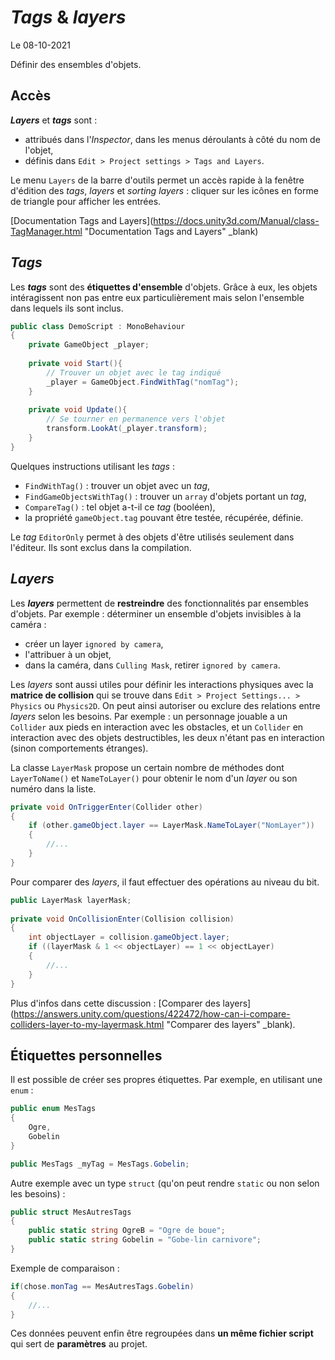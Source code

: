 # *Tags* & *layers*

Le 08-10-2021

Définir des ensembles d'objets.

## Accès

***Layers*** et ***tags*** sont :
- attribués dans l'*Inspector*, dans les menus déroulants à côté du nom de l'objet,
- définis dans `Edit > Project settings > Tags and Layers`.

Le menu `Layers` de la barre d'outils permet un accès rapide à la fenêtre d'édition des *tags*, *layers* et *sorting layers* : cliquer sur les icônes en forme de triangle pour afficher les entrées.

[Documentation Tags and Layers](https://docs.unity3d.com/Manual/class-TagManager.html "Documentation Tags and Layers" _blank)

## *Tags*

Les ***tags*** sont des **étiquettes d'ensemble** d'objets. Grâce à eux, les objets intéragissent non pas entre eux particulièrement mais selon l'ensemble dans lequels ils sont inclus.

```C#
public class DemoScript : MonoBehaviour
{
	private GameObject _player;
	
	private void Start(){
		// Trouver un objet avec le tag indiqué
		_player = GameObject.FindWithTag("nomTag");
	}
	
	private void Update(){
		// Se tourner en permanence vers l'objet
		transform.LookAt(_player.transform);
	}
}
```

Quelques instructions utilisant les *tags* : 
- `FindWithTag()` : trouver un objet avec un *tag*,
- `FindGameObjectsWithTag()` : trouver un `array` d'objets portant un *tag*,
- `CompareTag()` : tel objet a-t-il ce *tag* (booléen),
- la propriété `gameObject.tag` pouvant être testée, récupérée, définie.

Le *tag* `EditorOnly` permet à des objets d'être utilisés seulement dans l'éditeur. Ils sont exclus dans la compilation.

## *Layers*

Les ***layers*** permettent de **restreindre** des fonctionnalités par ensembles d'objets. Par exemple : déterminer un ensemble d'objets invisibles à la caméra : 
- créer un layer `ignored by camera`,
- l'attribuer à un objet,
- dans la caméra, dans `Culling Mask`, retirer `ignored by camera`.

Les *layers* sont aussi utiles pour définir les interactions physiques avec la **matrice de collision** qui se trouve dans `Edit > Project Settings... > Physics` ou `Physics2D`. On peut ainsi autoriser ou exclure des relations entre *layers* selon les besoins. Par exemple : un personnage jouable a un `Collider` aux pieds en interaction avec les obstacles, et un `Collider` en interaction avec des objets destructibles, les deux n'étant pas en interaction (sinon comportements étranges).

La classe `LayerMask` propose un certain nombre de méthodes dont `LayerToName()` et `NameToLayer()` pour obtenir le nom d'un *layer* ou son numéro dans la liste.
```C#
private void OnTriggerEnter(Collider other)
{
	if (other.gameObject.layer == LayerMask.NameToLayer("NomLayer"))
	{
		//...
	}
}
```

Pour comparer des *layers*, il faut effectuer des opérations au niveau du bit.
```C#
public LayerMask layerMask;
 
private void OnCollisionEnter(Collision collision)
{
	int objectLayer = collision.gameObject.layer;
	if ((layerMask & 1 << objectLayer) == 1 << objectLayer)
	{
		//...
	}
}
```

Plus d'infos dans cette discussion : [Comparer des layers](https://answers.unity.com/questions/422472/how-can-i-compare-colliders-layer-to-my-layermask.html "Comparer des layers" _blank).

## Étiquettes personnelles

Il est possible de créer ses propres étiquettes. Par exemple, en utilisant une `enum` : 
```C#
public enum MesTags
{
	Ogre,
	Gobelin
}
```
```C#
public MesTags _myTag = MesTags.Gobelin;
```

Autre exemple avec un type `struct` (qu'on peut rendre `static` ou non selon les besoins)  :
```C#
public struct MesAutresTags
{
	public static string OgreB = "Ogre de boue";
	public static string Gobelin = "Gobe-lin carnivore";
}
```

Exemple de comparaison :
```C#
if(chose.monTag == MesAutresTags.Gobelin)
{ 
	//... 
}
```

Ces données peuvent enfin être regroupées dans **un même fichier script** qui sert de **paramètres** au projet.
